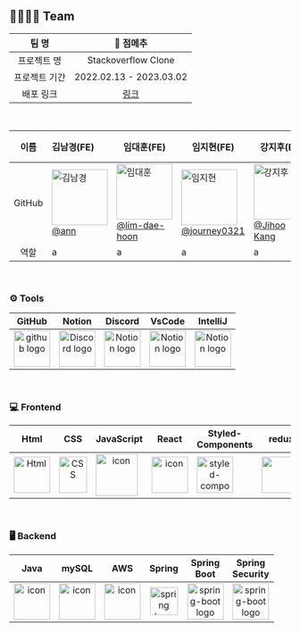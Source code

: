 ## 👨‍👩‍👧‍👦 Team

|     팀 명     |        🐷 점메추        |
| :-----------: | :---------------------: |
|  프로젝트 명  |   Stackoverflow Clone   |
| 프로젝트 기간 | 2022.02.13 - 2023.03.02 |
|   배포 링크   |      [링크](주소)       |

<br/>

|  이름  | 김남경(FE)                                                                                                                                   | 임대훈(FE)                                                                                                                                                  | 임지현(FE)                                                                                                                                                | 강지후(BE)                                                                                                                                                | 신승현(BE)(부팀장)                                                                                                                               | 주대경(BE)(팀장)                                                                                                                                   |
| :----: | :------------------------------------------------------------------------------------------------------------------------------------------- | ----------------------------------------------------------------------------------------------------------------------------------------------------------- | --------------------------------------------------------------------------------------------------------------------------------------------------------- | --------------------------------------------------------------------------------------------------------------------------------------------------------- | ------------------------------------------------------------------------------------------------------------------------------------------------ | -------------------------------------------------------------------------------------------------------------------------------------------------- |
| GitHub | <img alt="김남경" src="https://avatars.githubusercontent.com/u/67787776?v=4" height="100" width="100"><br>[@ann](https://github.com/annkim7) | <img alt="임대훈" src="https://avatars.githubusercontent.com/u/115605127?v=4" height="100" width="100"><br>[@lim-dae-hoon](https://github.com/Lim-Dae-Hoon) | <img alt="임지현" src="https://avatars.githubusercontent.com/u/109772711?v=4" height="100" width="100"><br>[@journey0321](https://github.com/journey0321) | <img alt="강지후" src="https://avatars.githubusercontent.com/u/75588742?v=4" height="100" width="100"><br>[@Jihoo Kang](https://github.com/JihooKang-KOR) | <img alt="신승현" src="https://avatars.githubusercontent.com/u/50867306?v=4" height="100" width="100"><br>[@WhiteCB](https://github.com/WhiteCB) | <img alt="주대경" src="https://avatars.githubusercontent.com/u/79781818?v=4" height="100" width="100"><br>[@FaberJoo](https://github.com/FaberJoo) |
|  역할  | a                                                                                                                                            | a                                                                                                                                                           | a                                                                                                                                                         | a                                                                                                                                                         | a                                                                                                                                                | a                                                                                                                                                  |

<br/>

### <span style=""> ⚙️ **Tools** </span>

|                                                   GitHub                                                    |                                                                                        Notion                                                                                        |                                                                                   Discord                                                                                   |                                                                                           VsCode                                                                                            |                                                                                IntelliJ                                                                                 |
| :---------------------------------------------------------------------------------------------------------: | :----------------------------------------------------------------------------------------------------------------------------------------------------------------------------------: | :-------------------------------------------------------------------------------------------------------------------------------------------------------------------------: | :-----------------------------------------------------------------------------------------------------------------------------------------------------------------------------------------: | :---------------------------------------------------------------------------------------------------------------------------------------------------------------------: |
| <img alt="github logo" src="https://techstack-generator.vercel.app/github-icon.svg" width="65" height="65"> | <img alt="Discord logo" src="https://assets-global.website-files.com/6257adef93867e50d84d30e2/62595384e89d1d54d704ece7_3437c10597c1526c3dbd98c737c2bcae.svg" height="65" width="65"> | <img alt="Notion logo" src="https://www.notion.so/cdn-cgi/image/format=auto,width=640,quality=100/front-static/shared/icons/notion-app-icon-3d.png" height="65" width="65"> | <img alt="Notion logo" src="https://upload.wikimedia.org/wikipedia/commons/thumb/9/9a/Visual_Studio_Code_1.35_icon.svg/2048px-Visual_Studio_Code_1.35_icon.svg.png" height="65" width="65"> | <img alt="Notion logo" src="https://upload.wikimedia.org/wikipedia/commons/thumb/9/9c/IntelliJ_IDEA_Icon.svg/1024px-IntelliJ_IDEA_Icon.svg.png" height="65" width="65"> |

<br/>

### <span style=""> 💻 **Frontend** </span>

|                                                                                     Html                                                                                     |                                                                                                       CSS                                                                                                        |                                                                          JavaScript                                                                           |                                                                              React                                                                               |                                                                        Styled-<br>Components                                                                        |                                                                                redux                                                                                |                                                                                              React-Quill                                                                                              |
| :--------------------------------------------------------------------------------------------------------------------------------------------------------------------------: | :--------------------------------------------------------------------------------------------------------------------------------------------------------------------------------------------------------------: | :-----------------------------------------------------------------------------------------------------------------------------------------------------------: | :--------------------------------------------------------------------------------------------------------------------------------------------------------------: | :-----------------------------------------------------------------------------------------------------------------------------------------------------------------: | :-----------------------------------------------------------------------------------------------------------------------------------------------------------------: | :---------------------------------------------------------------------------------------------------------------------------------------------------------------------------------------------------: |
| <img alt="Html" src ="https://upload.wikimedia.org/wikipedia/commons/thumb/6/61/HTML5_logo_and_wordmark.svg/440px-HTML5_logo_and_wordmark.svg.png" width="65" height="65" /> | <div style="display: flex; align-items: flex-start;"><img src="https://user-images.githubusercontent.com/111227745/210204643-4c3d065c-59ec-481d-ac13-cea795730835.png" alt="CSS" width="50" height="65" /></div> | <div style="display: flex; align-items: flex-start;"><img src="https://techstack-generator.vercel.app/js-icon.svg" alt="icon" width="75" height="75" /></div> | <div style="display: flex; align-items: flex-start;"><img src="https://techstack-generator.vercel.app/react-icon.svg" alt="icon" width="65" height="65" /></div> | <div style="display: flex; align-items: flex-start;"><img src="https://styled-components.com/logo.png" alt="styled-components icon" width="65" height="65" /></div> | <div style="display: flex; align-items: flex-start;"><img src="https://raw.githubusercontent.com/reduxjs/redux/master/logo/logo.png" width="70" height="65"/></div> | <div style="display: flex; align-items: flex-start;"><img src="https://user-images.githubusercontent.com/81786662/210204172-8fc62516-4ee9-410d-859a-17a0da1e76f9.png" width="100" height="65"/></div> |

<br/>

### <span style=""> 🖥️ **Backend** </span>

|                                                                              Java                                                                               |                                                                              mySQL                                                                               |                                                                              AWS                                                                               |                                                       Spring                                                       |                                                   Spring<br>Boot                                                   |                                                               Spring<br/>Security                                                               |
| :-------------------------------------------------------------------------------------------------------------------------------------------------------------: | :--------------------------------------------------------------------------------------------------------------------------------------------------------------: | :------------------------------------------------------------------------------------------------------------------------------------------------------------: | :----------------------------------------------------------------------------------------------------------------: | :----------------------------------------------------------------------------------------------------------------: | :---------------------------------------------------------------------------------------------------------------------------------------------: |
| <div style="display: flex; align-items: flex-start;"><img src="https://techstack-generator.vercel.app/java-icon.svg" alt="icon" width="65" height="65" /></div> | <div style="display: flex; align-items: flex-start;"><img src="https://techstack-generator.vercel.app/mysql-icon.svg" alt="icon" width="65" height="65" /></div> | <div style="display: flex; align-items: flex-start;"><img src="https://techstack-generator.vercel.app/aws-icon.svg" alt="icon" width="65" height="65" /></div> | <img alt="spring logo" src="https://www.vectorlogo.zone/logos/springio/springio-icon.svg" height="50" width="50" > | <img alt="spring-boot logo" src="https://t1.daumcdn.net/cfile/tistory/27034D4F58E660F616" width="65" height="65" > | <img alt="spring-boot logo" src="https://www.javacodegeeks.com/wp-content/uploads/2014/07/spring-security-project.png" width="65" height="65" > |

<br/>

